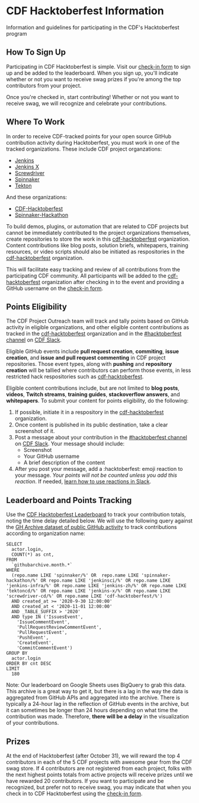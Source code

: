# CDF Hacktoberfest Information
Information and guidelines for participating in the CDF's Hacktoberfest program

## How To Sign Up
Participating in CDF Hacktoberfest is simple. Visit our [check-in form](https://rb.gy/lxfhco) to sign up and be added to the leaderboard. When you sign up, you'll indicate whether or not you want to receive swag prizes if you're among the top contributors from your project. 

Once you're checked in, start contributing! Whether or not you want to receive swag, we will recognize and celebrate your contributions.

## Where To Work

In order to receive CDF-tracked points for your open source GitHub contribution activity during Hacktoberfest, you must work in one of the tracked organizations. These include CDF project organzations:

- [Jenkins](https://github.com/jenkinsci)
- [Jenkins X](https://github.com/jenkins-x)
- [Screwdriver](https://github.com/screwdriver-cd)
- [Spinnaker](https://github.com/spinnaker)
- [Tekton](https://github.com/tektoncd)

And these organizations:
- [CDF-Hacktoberfest](https://github.com/cdf-hacktoberfest)
- [Spinnaker-Hackathon](https://github.com/spinnaker-hackathon)

To build demos, plugins, or automation that are related to CDF projects but cannot be immediately contributed to the project organizations themselves, create repositories to store the work in this [cdf-hacktoberfest](https://github.com/cdf-hacktoberfest) organization. Content contributions like blog posts, solution briefs, whitepapers, training resources, or video scripts should also be initiated as respositories in the [cdf-hacktoberfest](https://github.com/cdf-hacktoberfest) organization. 

This will facilitate easy tracking and review of all contributions from the participating CDF community. All participants will be added to the [cdf-hacktoberfest](https://github.com/cdf-hacktoberfest) organization after checking in to the event and providing a GitHub username on the [check-in form](https://rb.gy/lxfhco).

## Points Eligibility

The CDF Project Outreach team will track and tally points based on GitHub activity in eligible organizations, and other eligible content contributions as tracked in the [cdf-hacktoberfest](https://github.com/cdf-hacktoberfest) organization and in the [#hacktoberfest channel](https://cdeliveryfdn.slack.com/archives/C01BRCQ7RJN) on [CDF Slack](https://join.slack.com/t/cdeliveryfdn/shared_invite/zt-ao8y4qhd-BQcTUg5l7m0HxXyBvJrT4w).

Eligible GitHub events include __pull request creation__, __commiting__, __issue creation__, and __issue and pull request commenting__ in CDF project repositories. Those event types, along with __pushing__ and __repository creation__ will be tallied where contributors can perform those events, in less restricted hack respositories such as [cdf-hacktoberfest](https://github.com/cdf-hacktoberfest).

Eligible content contributions include, but are not limited to __blog posts__, __videos__, __Twitch streams__, __training guides__, __stackoverflow answers__, and __whitepapers__. To submit your content for points eligibility, do the following:
1. If possible, initiate it in a respository in the [cdf-hacktoberfest](https://github.com/cdf-hacktoberfest) organization. 
2. Once content is published in its public destination, take a clear screenshot of it.
3. Post a message about your contribution in the [#hacktoberfest channel](https://cdeliveryfdn.slack.com/archives/C01BRCQ7RJN) on [CDF Slack](https://join.slack.com/t/cdeliveryfdn/shared_invite/zt-ao8y4qhd-BQcTUg5l7m0HxXyBvJrT4w). Your message should include:
    - Screenshot
    - Your GitHub username
    - A brief description of the content  
4. After you post your message, add a :hacktoberfest: emoji reaction to your message. _Your points will not be counted unless you add this reaction_. If needed, [learn how to use reactions in Slack](https://slack.com/help/articles/206870317-Use-emoji-reactions). 

## Leaderboard and Points Tracking

Use the [CDF Hacktoberfest Leaderboard](https://rb.gy/0cya5p) to track your contribution totals, noting the time delay detailed below. We will use the following query against the [GH Archive dataset of public GitHub activity](https://www.gharchive.org/) to track contributions according to organization name:

```
SELECT
  actor.login,
  COUNT(*) as cnt,
FROM
  `githubarchive.month.*`
WHERE
  (repo.name LIKE 'spinnaker/%' OR  repo.name LIKE 'spinnaker-hackathon/%' OR repo.name LIKE 'jenkinsci/%' OR repo.name LIKE 'jenkins-infra/%' OR repo.name LIKE 'jenkins-zh/%' OR repo.name LIKE 'tektoncd/%' OR repo.name LIKE 'jenkins-x/%' OR repo.name LIKE 'screwdriver-cd/%' OR repo.name LIKE 'cdf-hacktoberfest/%')
  AND created_at >= '2020-9-30 12:00:00'
  AND created_at < '2020-11-01 12:00:00'
  AND _TABLE_SUFFIX > '2020'
  AND type IN ('IssuesEvent',
    'IssueCommentEvent',
    'PullRequestReviewCommentEvent',
    'PullRequestEvent',
    'PushEvent',
    'CreateEvent',
    'CommitCommentEvent')
GROUP BY
  actor.login
ORDER BY cnt DESC
LIMIT
  180
```
Note: Our leaderboard on Google Sheets uses BigQuery to grab this data. This archive is a great way to get it, but there is a lag in the way the data is aggregated from GitHub APIs and aggregated into the archive. There is typically a 24-hour lag in the reflection of GitHub events in the archive, but it can sometimes be longer than 24 hours depending on what time the contribution was made. Therefore, __there will be a delay__ in the visualization of your contributions.

## Prizes

At the end of Hacktoberfest (after October 31), we will reward the top 4 contributors in each of the 5 CDF projects with awesome gear from the CDF swag store. If 4 contributors are not registered from each project, folks with the next highest points totals from active projects will receive prizes until we have rewarded 20 contributors. If you want to participate and be recognized, but prefer not to receive swag, you may indicate that when you check in to CDF Hacktoberfest using the [check-in form](https://rb.gy/lxfhco).

